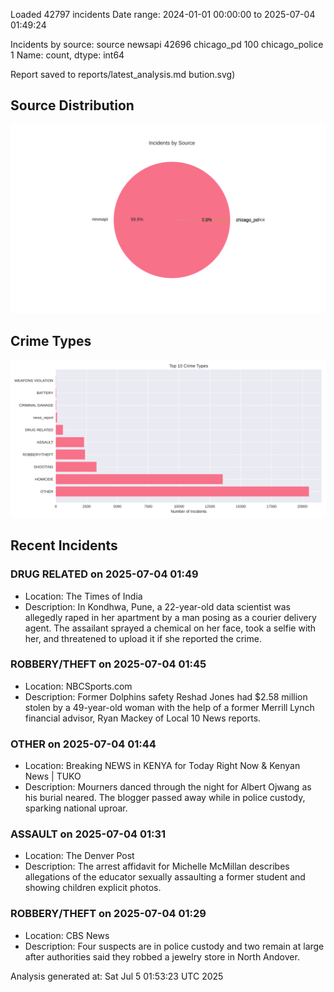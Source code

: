 
Loaded 42797 incidents
Date range: 2024-01-01 00:00:00 to 2025-07-04 01:49:24

Incidents by source:
source
newsapi           42696
chicago_pd          100
chicago_police        1
Name: count, dtype: int64

Report saved to reports/latest_analysis.md
bution.svg)

## Source Distribution
![Source Distribution](images/source_distribution.svg)

## Crime Types
![Crime Types](images/crime_types.svg)

## Recent Incidents

### DRUG RELATED on 2025-07-04 01:49
- Location: The Times of India
- Description: In Kondhwa, Pune, a 22-year-old data scientist was allegedly raped in her apartment by a man posing as a courier delivery agent. The assailant sprayed a chemical on her face, took a selfie with her, and threatened to upload it if she reported the crime.


### ROBBERY/THEFT on 2025-07-04 01:45
- Location: NBCSports.com
- Description: Former Dolphins safety Reshad Jones had $2.58 million stolen by a 49-year-old woman with the help of a former Merrill Lynch financial advisor, Ryan Mackey of Local 10 News reports.


### OTHER on 2025-07-04 01:44
- Location: Breaking NEWS in KENYA for Today Right Now & Kenyan News | TUKO
- Description: Mourners danced through the night for Albert Ojwang as his burial neared. The blogger passed away while in police custody, sparking national uproar.


### ASSAULT on 2025-07-04 01:31
- Location: The Denver Post
- Description: The arrest affidavit for Michelle McMillan describes allegations of the educator sexually assaulting a former student and showing children explicit photos.


### ROBBERY/THEFT on 2025-07-04 01:29
- Location: CBS News
- Description: Four suspects are in police custody and two remain at large after authorities said they robbed a jewelry store in North Andover.

Analysis generated at: Sat Jul  5 01:53:23 UTC 2025
